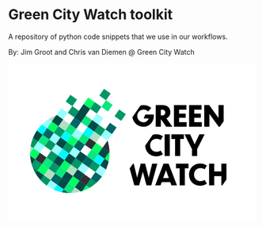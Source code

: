 # Green City Watch toolkit
A repository of python code snippets that we use in our workflows.

By: Jim Groot and Chris van Diemen @ Green City Watch


![alt text](https://github.com/krakchris/GCW_toolkit/blob/master/images/GCW--JPG.jpg)
